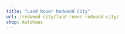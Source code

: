 ```yaml
---
title: "Land Rover Redwood City"
url: /redwood-city/land-rover-redwood-city/
shop: Autohaus
---
```

